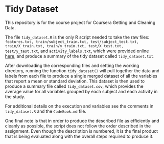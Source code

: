 Tidy Dataset
===================

This repository is for the course project for Coursera Getting and Cleaning Data.

The file `tidy_dataset.R` is the only R script needed to take the raw files: `features.txt, train/subject_train.txt, test/subject_test.txt, train/X_train.txt, train/y_train.txt, test/X_test.txt, test/y_test.txt`, and `activity_labels.txt`, which were provided online [here](https://d396qusza40orc.cloudfront.net/getdata%2Fprojectfiles%2FUCI%20HAR%20Dataset.zip), and produce a summary of the tidy dataset called `tidy_dataset.txt`.

After downloading the corresponding files and setting the working directory, running the function `tidy_dataset()` will pull together the data and labels from each file to produce a single merged dataset of all the variables that report a mean or standard deviation. This dataset is then used to produce a summary file called `tidy_dataset.csv`, which provides the average value for all variables grouped by each subject and each activity in the study.

For additional details on the execution and variables see the comments in `tidy_dataset.R` and the `CodeBook.md` file.

One final note is that in order to produce the described file as efficiently and cleanly as possible, the script does not follow the order described in the assignment. Even though the description is numbered, it is the final product that is being evaluated along with the overall steps required to produce it.